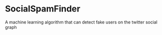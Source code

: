 # SocialSpamFinder
A machine learning algorithm that can detect fake users on the twitter social graph
